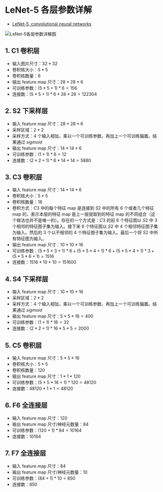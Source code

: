 # LeNet-5 各层参数详解

- [LeNet-5, convolutional neural networks](http://yann.lecun.com/exdb/lenet/index.html)

![LeNet-5各层参数详解图](https://cdn.jsdelivr.net/gh/happyflyer/picture-bed@main/2021/LeNet-5各层参数详解图.2srj0pig7zo0.jpeg)

## 1. C1 卷积层

- 输入图片尺寸：$32*32$
- 卷积核大小：$5*5$
- 卷积核数量：$6$
- 输出 feature map 尺寸：$28*28*6$
- 可训练参数：$(5*5+1)*6 = 156$
- 连接数：$(5*5+1)*6*28*28 = 122304$

## 2. S2 下采样层

- 输入 feature map 尺寸：$28*28*6$
- 采样区域：$2*2$
- 采样方式：$4$ 个输入相加，乘以一个可训练参数，再加上一个可训练偏置。结果通过 $sigmoid$
- 输出 feature map 尺寸：$14*14*6$
- 可训练参数：$(1+1)*6 = 12$
- 连接数：$(2*2+1)*6*14*14 = 5880$

## 3. C3 卷积层

- 输入 feature map 尺寸：$14*14*6$
- 卷积核大小：$5*5$
- 卷积核数量：$16$
- 卷积方式：$C3$ 中的每个特征 map 是连接到 $S2$ 中的所有 $6$ 个或者几个特征 map 的，表示本层的特征 map 是上一层提取到的特征 map 的不同组合（这个做法也并不是唯一的）。存在的一个方式是：$C3$ 的前 $6$ 个特征图以 $S2$ 中 $3$ 个相邻的特征图子集为输入。接下来 $6$ 个特征图以 $S2$ 中 $4$ 个相邻特征图子集为输入。然后的 $3$ 个以不相邻的 $4$ 个特征图子集为输入。最后一个将 $S2$ 中所有特征图为输入。
- 输出 feature map 尺寸：$10*10*16$
- 可训练参数：$(5*5*3+1)*6+(5*5*4+1)*6+(5*5*4+1)*3+(5*5*6+1) = 1516$
- 连接数：$1516*10*10 = 151600$

## 4. S4 下采样层

- 输入 feature map 尺寸：$10*10*16$
- 采样区域：$2*2$
- 采样方式：$4$ 个输入相加，乘以一个可训练参数，再加上一个可训练偏置。结果通过 $sigmoid$
- 输出 feature map 尺寸：$5*5*16 = 400$
- 可训练参数：$(1+1)*16 = 32$
- 连接数：$(2*2+1)*16*5*5 = 2000$

## 5. C5 卷积层

- 输入 feature map 尺寸：$5*5*16$
- 卷积核大小：$5*5$
- 卷积核数量：$120$
- 输出 feature map 尺寸：$1*1*120$
- 可训练参数：$(5*5*16+1)*120 = 48120$
- 连接数：$48120*1*1 = 48120$

## 6. F6 全连接层

- 输入 feature map 尺寸：$120$
- 输出 feature map 尺寸/神经元数量：$84$
- 可训练参数：$(120+1)*84 = 10164$
- 连接数：$10164$

## 7. F7 全连接层

- 输入 feature map 尺寸：$84$
- 输出 feature map 尺寸/神经元数量：$10$
- 可训练参数：$(84+1)*10 = 850$
- 连接数：$850$
